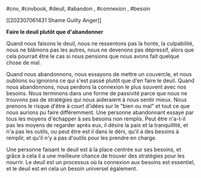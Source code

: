 #cnv, #cnvbook, #deuil, #abandon , #connexion , #besoin

[[202307061431 Shame Guilty Anger]]


**Faire le deuil plutôt que d'abandonner**

Quand nous faisons le deuil, nous ne ressentons pas la honte, la culpabilité, nous ne blâmons pas les autres, nous ne devenons pas dépressif, alors que cela pourrait être le cas si nous pensions que nous avons fait quelque chose de mal.

Quand nous abandonnons, nous essayons de mettre un couvercle, et nous oublions ou ignorons ce qui s'est passé plutôt que d'en faire le deuil.
Quand nous abandonnons, nous perdons la connexion le plus souvent avec nos besoins. Nous terminons dans une forme de passivité parce que nous ne trouvons pas de stratégies qui nous aideraient à nous sentir mieux. Nous prenons le risque d'être à court d'idées sur le "bien ou mal" et tout ce que nous aurions pu faire différemment.
Une personne abandonnant essaye par tous les moyens d'échapper à ses besoins non remplis. Peut être n'a-t-il pas les moyens de regarder après eux, il désire la paix et la tranquillité, et n'a pas les outils, ou peut être est il dans le déni, qu'il a des besoins à remplir, et qu'il n'y a pas d'outils pour les prendre en charge.

Une personne faisant le deuil est à la place centrée sur ses besoins, et grâce à cela il a une meilleure chance de trouver des stratégies pour les nourrir.
Le deuil est un processus où la connexion aux besoins est essentiel, et le deuil est en cela un besoin universel également.

